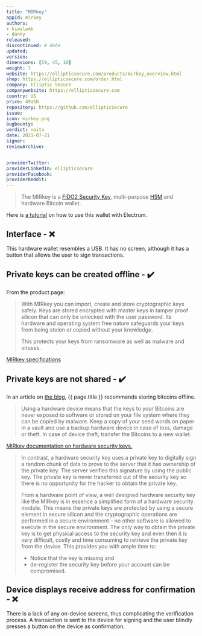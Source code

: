 ```yaml
---
title: "MIRkey"
appId: mirkey
authors:
- kiwilamb
- danny
released: 
discontinued: # date
updated:
version:
dimensions: [19, 45, 10]
weight: 7
website: https://ellipticsecure.com/products/mirkey_overview.html
shop: https://ellipticsecure.com/order.html
company: Elliptic Secure
companywebsite: https://ellipticsecure.com
country: US
price: 49USD
repository: https://github.com/ellipticSecure
issue:
icon: mirkey.png
bugbounty:
verdict: noita
date: 2021-07-21
signer:
reviewArchive:


providerTwitter: 
providerLinkedIn: ellipticsecure
providerFacebook: 
providerReddit: 
---
```



> The MIRkey is a [FIDO2 Security Key](https://ellipticsecure.com/mirkey/faq/2019/05/28/what-is-a-hardware-security-key.html), multi-purpose [HSM](https://ellipticsecure.com/ehsm/faq/2019/02/09/what-is-a-hardware-security-module.html) and hardware Bitcoin wallet.

Here is [a tutorial](https://ellipticsecure.com/mirkey/how-to/2019/07/08/how-to-use-MIRkey-hardware-bitcoin-wallet-with-Electrum.html) on how to use this wallet with Electrum.

## Interface - ❌

This hardware wallet resembles a USB. It has no screen, although it has a button that allows the user to sign transactions.

## Private keys can be created offline - ✔️

From the product page:

> With MIRkey you can import, create and store cryptographic keys safely. Keys are stored encrypted with master keys in tamper proof silicon that can only be unlocked with the user password. Its hardware and operating system free nature safeguards your keys from being stolen or copied without your knowledge.
>
> This protects your keys from ransomware as well as malware and viruses.

[MIRkey specifications](https://ellipticsecure.com/developer/documentation/ehsm/mirky-specifications.html)


## Private keys are not shared - ✔️

In an article on [the blog](https://ellipticsecure.com/mirkey/how-to/2019/07/08/how-to-use-MIRkey-hardware-bitcoin-wallet-with-Electrum.html), {{ page.title }} recommends storing bitcoins offline.

> Using a hardware device means that the keys to your Bitcoins are never exposed to software or stored on your file system where they can be copied by malware. Keep a copy of your seed words on paper in a vault and use a backup hardware device in case of loss, damage or theft. In case of device theft, transfer the Bitcoins to a new wallet.

[MIRkey documentation on hardware security keys.](https://ellipticsecure.com/mirkey/faq/2019/05/28/what-is-a-hardware-security-key.html)

> In contrast, a hardware security key uses a private key to digitally sign a random chunk of data to prove to the server that it has ownership of the private key. The server verifies this signature by using the public key. The private key is never transferred out of the security key so there is no opportunity for the hacker to obtain the private key.
>
> From a hardware point of view, a well designed hardware security key like the MIRkey is in essence a simplified form of a hardware security module. This means the private keys are protected by using a secure element in secure silicon and the cryptographic operations are performed in a secure environment - no other software is allowed to execute in the secure environment. The only way to obtain the private key is to get physical access to the security key and even then it is very difficult, costly and time consuming to retrieve the private key from the device. This provides you with ample time to:
>
> - Notice that the key is missing and
> - de-register the security key before your account can be compromised.

## Device displays receive address for confirmation - ❌

There is a lack of any on-device screens, thus complicating the verification process. A transaction is sent to the device for signing and the user blindly presses a button on the device as confirmation.